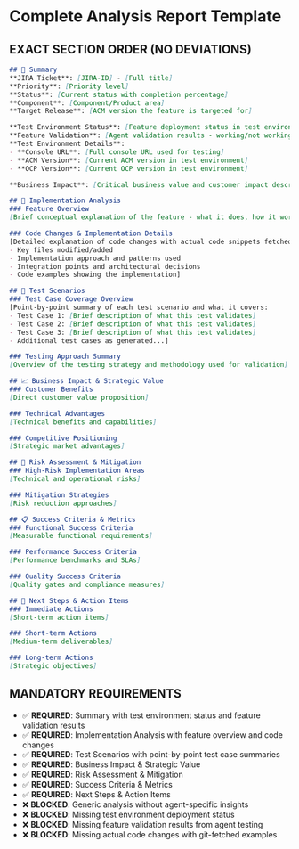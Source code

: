 # Complete Analysis Report Template

## EXACT SECTION ORDER (NO DEVIATIONS)

```markdown
## 🎯 Summary
**JIRA Ticket**: [JIRA-ID] - [Full title]
**Priority**: [Priority level]
**Status**: [Current status with completion percentage]
**Component**: [Component/Product area]
**Target Release**: [ACM version the feature is targeted for]

**Test Environment Status**: [Feature deployment status in test environment - deployed/not deployed]
**Feature Validation**: [Agent validation results - working/not working/partially working with details]
**Test Environment Details**:
- **Console URL**: [Full console URL used for testing]
- **ACM Version**: [Current ACM version in test environment]
- **OCP Version**: [Current OCP version in test environment]

**Business Impact**: [Critical business value and customer impact description]

## 🔧 Implementation Analysis
### Feature Overview
[Brief conceptual explanation of the feature - what it does, how it works, and its purpose]

### Code Changes & Implementation Details
[Detailed explanation of code changes with actual code snippets fetched from git, including:
- Key files modified/added
- Implementation approach and patterns used
- Integration points and architectural decisions
- Code examples showing the implementation]

## 🧪 Test Scenarios
### Test Case Coverage Overview
[Point-by-point summary of each test scenario and what it covers:
- Test Case 1: [Brief description of what this test validates]
- Test Case 2: [Brief description of what this test validates]
- Test Case 3: [Brief description of what this test validates]
- Additional test cases as generated...]

### Testing Approach Summary
[Overview of the testing strategy and methodology used for validation]

## 📈 Business Impact & Strategic Value
### Customer Benefits
[Direct customer value proposition]

### Technical Advantages
[Technical benefits and capabilities]

### Competitive Positioning
[Strategic market advantages]

## 🎯 Risk Assessment & Mitigation
### High-Risk Implementation Areas
[Technical and operational risks]

### Mitigation Strategies
[Risk reduction approaches]

## 📋 Success Criteria & Metrics
### Functional Success Criteria
[Measurable functional requirements]

### Performance Success Criteria
[Performance benchmarks and SLAs]

### Quality Success Criteria
[Quality gates and compliance measures]

## 🚀 Next Steps & Action Items
### Immediate Actions
[Short-term action items]

### Short-term Actions
[Medium-term deliverables]

### Long-term Actions
[Strategic objectives]
```

## MANDATORY REQUIREMENTS

- ✅ **REQUIRED**: Summary with test environment status and feature validation results
- ✅ **REQUIRED**: Implementation Analysis with feature overview and code changes
- ✅ **REQUIRED**: Test Scenarios with point-by-point test case summaries
- ✅ **REQUIRED**: Business Impact & Strategic Value
- ✅ **REQUIRED**: Risk Assessment & Mitigation
- ✅ **REQUIRED**: Success Criteria & Metrics
- ✅ **REQUIRED**: Next Steps & Action Items
- ❌ **BLOCKED**: Generic analysis without agent-specific insights
- ❌ **BLOCKED**: Missing test environment deployment status
- ❌ **BLOCKED**: Missing feature validation results from agent testing
- ❌ **BLOCKED**: Missing actual code changes with git-fetched examples